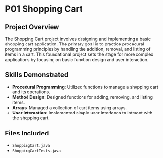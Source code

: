 # P01 Shopping Cart

## Project Overview
The Shopping Cart project involves designing and implementing a basic shopping cart application. The primary goal is to practice procedural programming principles by handling the addition, removal, and listing of items in a cart. This foundational project sets the stage for more complex applications by focusing on basic function design and user interaction.

## Skills Demonstrated
- **Procedural Programming**: Utilized functions to manage a shopping cart and its operations.
- **Method Design**: Designed functions for adding, removing, and listing items.
- **Arrays**: Managed a collection of cart items using arrays.
- **User Interaction**: Implemented simple user interfaces to interact with the shopping cart.

## Files Included
- `ShoppingCart.java`
- `ShoppingCartTests.java`
